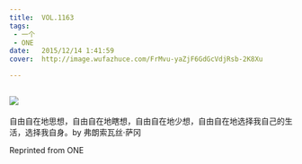 ```yaml
---
title:	VOL.1163
tags:
 - 一个
 - ONE
date:	2015/12/14 1:41:59
cover:	http://image.wufazhuce.com/FrMvu-yaZjF6GdGcVdjRsb-2K8Xu

---
```

![](http://image.wufazhuce.com/FrMvu-yaZjF6GdGcVdjRsb-2K8Xu)
---

自由自在地思想，自由自在地瞎想，自由自在地少想，自由自在地选择我自己的生活，选择我自身。by 弗朗索瓦丝·萨冈
 
Reprinted from ONE

